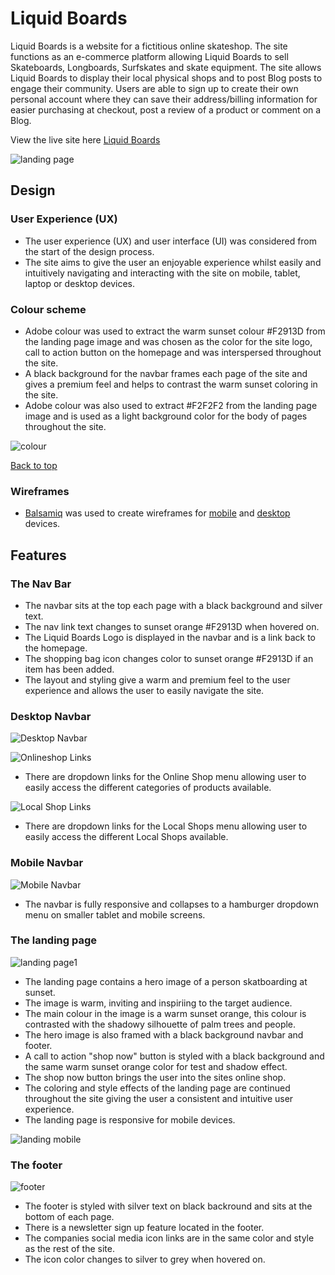 # Liquid Boards

Liquid Boards is a website for a fictitious online skateshop. The site functions as an e-commerce platform allowing Liquid Boards to sell Skateboards, Longboards, Surfskates and skate equipment. The site allows Liquid Boards to display their local physical shops and to post Blog posts to engage their community.
Users are able to sign up to create their own personal account where they can save their address/billing information for easier purchasing at checkout, post a review of a product or comment on a Blog.


View the live site here [Liquid Boards](https://liquid-boards.herokuapp.com/)

![landing page](README/assets/landingpage2.png)


## Design

### User Experience (UX)
- The user experience (UX) and user interface (UI) was considered from the start of the design process. 
- The site aims to give the user an enjoyable experience whilst easily and intuitively navigating and interacting with the site on mobile, tablet, laptop or desktop devices.

### Colour scheme

- Adobe colour was used to extract the warm sunset colour #F2913D from the landing page image and was chosen as the color for the site logo, call to action button on the homepage and was interspersed throughout the site.
- A black background for the navbar frames each page of the site and gives a premium feel and helps to contrast the warm sunset coloring in the site.
- Adobe colour was also used to extract #F2F2F2 from the landing page image and is used as a light background color for the body of pages throughout the site.


![colour](README/assets/adobe.png)

[Back to top](#Liquid-Boards)

### Wireframes

- [Balsamiq](https://balsamiq.com/wireframes/) was used to create wireframes for [mobile](README/wireframe_mobile.md) and [desktop](README/wireframe_desktop.md) devices.




## Features

### The Nav Bar
- The navbar sits at the top each page with a black background and silver text. 
- The nav link text changes to sunset orange #F2913D when hovered on.
- The Liquid Boards Logo is displayed in the navbar and is a link back to the homepage.
- The shopping bag icon changes color to sunset orange #F2913D if an item has been added.
- The layout and styling give a warm and premium feel to the user experience and allows the user to easily navigate the site.


### Desktop Navbar
![Desktop Navbar](README/assets/navbar_desktop.png)


![Onlineshop Links](README/assets/onlineshop.png)
- There are dropdown links for the Online Shop menu allowing user to easily access the different categories of products available.

![Local Shop Links](README/assets/local_shops.png)
- There are dropdown links for the Local Shops menu allowing user to easily access the different Local Shops available.


### Mobile Navbar
![Mobile Navbar](README/assets/navbar_mobile.png)
- The navbar is fully responsive and collapses to a hamburger dropdown menu on smaller tablet and mobile screens.



### The landing page

![landing page1](README/assets/features/landing_page.jpg) 

- The landing page contains a hero image of a person skatboarding at sunset. 
- The image is warm, inviting and inspiriing to the target audience.
- The main colour in the image is a warm sunset orange, this colour is contrasted with the shadowy silhouette of palm trees and people.
- The hero image is also framed with a black background navbar and footer.
- A call to action "shop now" button is styled with a black background and the same warm sunset orange color for test and shadow effect.
- The shop now button brings the user into the sites online shop.
- The coloring and style effects of the landing page are continued throughout the site giving the user a consistent and intuitive user experience.
- The landing page is responsive for mobile devices.


![landing mobile](README/assets/features/mobile_landing_page.png) 


### The footer

![footer](README/assets/features/footer.png) 

- The footer is styled with silver text on black backround and sits at the bottom of each page.
- There is a newsletter sign up feature located in the footer.
- The companies social media icon links are in the same color and style as the rest of the site. 
- The icon color changes to silver to grey when hovered on.

